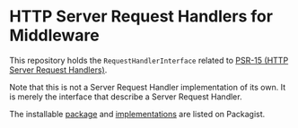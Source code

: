 HTTP Server Request Handlers for Middleware
===========================================

This repository holds the `RequestHandlerInterface` related to [PSR-15 (HTTP Server Request Handlers)][psr-url].

Note that this is not a Server Request Handler implementation of its own. It is merely the interface that describe a Server Request Handler.

The installable [package][package-url] and [implementations][implementation-url] are listed on Packagist.

[psr-url]: https://www.php-fig.org/psr/psr-15/
[package-url]: https://packagist.org/packages/psr/http-server-handler
[implementation-url]: https://packagist.org/providers/psr/http-server-handler-implementation
